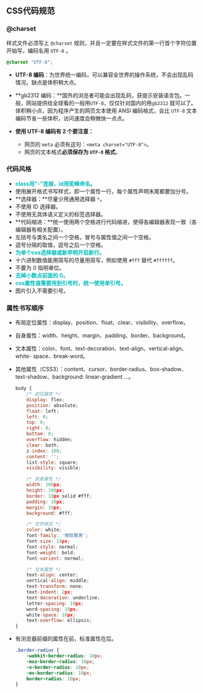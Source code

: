 ## CSS代码规范

### @charset

样式文件必须写上 `@charset` 规则，并且一定要在样式文件的第一行首个字符位置开始写，编码名用 `UTF-8` 。

```css
@charset "UTF-8";
```

* **UTF-8 编码**：为世界统一编码，可以兼容全世界的操作系统，不会出现乱码情况。缺点是体积稍大点。

* **gb2312 编码：**国外的浏览者可能会出现乱码，获提示安装语言包。一般，网站提供给全球看的一般用`UTF-8`，仅仅针对国内的用`gb2312` 就可以了。体积稍小点，因为程序产生的网页文本使用 ANSI 编码格式，会比 `UTF-8` 文本编码节省一些体积，访问速度会稍微快一点点。

* **使用 UTF-8 编码有 2 个要注意：**
  * 网页的 `meta` 必须有这句：`<meta charset="UTF-8">`。
  * 网页的文本格式**必须保存为 `UTF-8` 格式**。

### 代码风格

* <b style="color:#0bb">class用"-"连接，id用驼峰命名。</b>
* 使用展开格式书写样式，即一个属性一行，每个属性声明末尾都要加分号。
* **选择器：**尽量少用通用选择器 `*`。
* 不使用 ID 选择器。
* 不使用无具体语义定义的标签选择器。
* **代码缩进：**统一使用两个空格进行代码缩进，使得各编辑器表现一致（各编辑器有相关配置）。
* 左括号与类名之间一个空格，冒号与属性值之间一个空格。
* 逗号分隔的取值，逗号之后一个空格。
* <b style="color:#0bb">为单个css选择器或新申明开启新行。</b>
* 十六进制数值能用简写的尽量用简写，例如使用 `#fff` 替代 `#ffffff`。
* 不要为 0 指明单位。
* <b style="color:#0bb">去掉小数点前面的 0。</b>
* <b style="color:#0bb">css属性值需要用到引号时，统一使用单引号。</b>
* 图片引入不需要引号。

### 属性书写顺序

- 布局定位属性：display、position、float、clear、visibility、overflow。

- 自身属性：width、height、margin、padding、border、background。
- 文本属性：color、font、text-decoration、text-align、vertical-align、white- space、break-word。
- 其他属性（CSS3）：content、cursor、border-radius、box-shadow、text-shadow、background: linear-gradient …。

  ```javascript
  body {
      /* 定位属性 */
      display: flex;
      position: absolute;
      float: left;
      left: 0;
      top: 0;
      right: 0;
      bottom: 0;
      overflow: hidden;
      clear: both;
      z-index: 100;
      content: '';
      list-style: square;
      visibility: visible;
  
      /* 自身属性 */
      width: 100px;
      height: 100px;
      border: 10px solid #fff;
      padding: 10px;
      margin: 10px;
      background: #fff;
  
      /* 文字样式 */
      color: white;
      font-family: '微软雅黑';
      font-size: 14px;
      font-style: normal;
      font-weight: bold;
      font-varient: normal;
  
      /* 文本属性 */
      text-align: center;
      vertical-align: middle;
      text-transform: none;
      text-indent: 2px;
      text-decoration: underline;
      letter-spacing: 10px;
      word-spacing: 10px;
      white-space: 10px;
      text-overflow: ellipsis;
  }
  ```

* 有浏览器前缀的属性在前，标准属性在后。

  ```css
  .border-radius {
      -webkit-border-radius: 10px;
      -moz-border-radius: 10px;
      -o-border-radius: 10px;
      -ms-border-radius: 10px;
      border-radius: 10px;
  }
  ```

  

